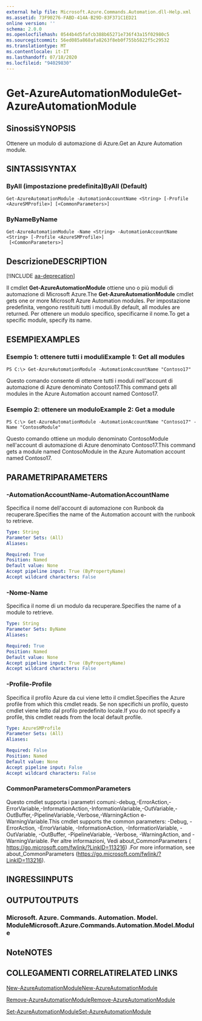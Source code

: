 ```yaml
---
external help file: Microsoft.Azure.Commands.Automation.dll-Help.xml
ms.assetid: 73F90276-FABD-414A-B29D-83F371C1ED21
online version: ''
schema: 2.0.0
ms.openlocfilehash: 0544b4d5fafcb388b65271e736f43a15f02980c5
ms.sourcegitcommit: 56ed085a868afa8263f8eb0f755b5822f5c29532
ms.translationtype: MT
ms.contentlocale: it-IT
ms.lasthandoff: 07/18/2020
ms.locfileid: "94029830"
---
```

# <span data-ttu-id="67f3f-101">Get-AzureAutomationModule</span><span class="sxs-lookup"><span data-stu-id="67f3f-101">Get-AzureAutomationModule</span></span>

## <span data-ttu-id="67f3f-102">Sinossi</span><span class="sxs-lookup"><span data-stu-id="67f3f-102">SYNOPSIS</span></span>

<span data-ttu-id="67f3f-103">Ottenere un modulo di automazione di Azure.</span><span class="sxs-lookup"><span data-stu-id="67f3f-103">Get an Azure Automation module.</span></span>

## <span data-ttu-id="67f3f-104">SINTASSI</span><span class="sxs-lookup"><span data-stu-id="67f3f-104">SYNTAX</span></span>

### <span data-ttu-id="67f3f-105">ByAll (impostazione predefinita)</span><span class="sxs-lookup"><span data-stu-id="67f3f-105">ByAll (Default)</span></span>
```
Get-AzureAutomationModule -AutomationAccountName <String> [-Profile <AzureSMProfile>] [<CommonParameters>]
```

### <span data-ttu-id="67f3f-106">ByName</span><span class="sxs-lookup"><span data-stu-id="67f3f-106">ByName</span></span>
```
Get-AzureAutomationModule -Name <String> -AutomationAccountName <String> [-Profile <AzureSMProfile>]
 [<CommonParameters>]
```

## <span data-ttu-id="67f3f-107">Descrizione</span><span class="sxs-lookup"><span data-stu-id="67f3f-107">DESCRIPTION</span></span>

[!INCLUDE [aa-deprecation](../include/aa-deprecation.md)]

<span data-ttu-id="67f3f-108">Il cmdlet **Get-AzureAutomationModule** ottiene uno o più moduli di automazione di Microsoft Azure.</span><span class="sxs-lookup"><span data-stu-id="67f3f-108">The **Get-AzureAutomationModule** cmdlet gets one or more Microsoft Azure Automation modules.</span></span>
<span data-ttu-id="67f3f-109">Per impostazione predefinita, vengono restituiti tutti i moduli.</span><span class="sxs-lookup"><span data-stu-id="67f3f-109">By default, all modules are returned.</span></span>
<span data-ttu-id="67f3f-110">Per ottenere un modulo specifico, specificarne il nome.</span><span class="sxs-lookup"><span data-stu-id="67f3f-110">To get a specific module, specify its name.</span></span>

## <span data-ttu-id="67f3f-111">ESEMPI</span><span class="sxs-lookup"><span data-stu-id="67f3f-111">EXAMPLES</span></span>

### <span data-ttu-id="67f3f-112">Esempio 1: ottenere tutti i moduli</span><span class="sxs-lookup"><span data-stu-id="67f3f-112">Example 1: Get all modules</span></span>
```
PS C:\> Get-AzureAutomationModule -AutomationAccountName "Contoso17"
```

<span data-ttu-id="67f3f-113">Questo comando consente di ottenere tutti i moduli nell'account di automazione di Azure denominato Contoso17.</span><span class="sxs-lookup"><span data-stu-id="67f3f-113">This command gets all modules in the Azure Automation account named Contoso17.</span></span>

### <span data-ttu-id="67f3f-114">Esempio 2: ottenere un modulo</span><span class="sxs-lookup"><span data-stu-id="67f3f-114">Example 2: Get a module</span></span>
```
PS C:\> Get-AzureAutomationModule -AutomationAccountName "Contoso17" -Name "ContosoModule"
```

<span data-ttu-id="67f3f-115">Questo comando ottiene un modulo denominato ContosoModule nell'account di automazione di Azure denominato Contoso17.</span><span class="sxs-lookup"><span data-stu-id="67f3f-115">This command gets a module named ContosoModule in the Azure Automation account named Contoso17.</span></span>

## <span data-ttu-id="67f3f-116">PARAMETRI</span><span class="sxs-lookup"><span data-stu-id="67f3f-116">PARAMETERS</span></span>

### <span data-ttu-id="67f3f-117">-AutomationAccountName</span><span class="sxs-lookup"><span data-stu-id="67f3f-117">-AutomationAccountName</span></span>
<span data-ttu-id="67f3f-118">Specifica il nome dell'account di automazione con Runbook da recuperare.</span><span class="sxs-lookup"><span data-stu-id="67f3f-118">Specifies the name of the Automation account with the runbook to retrieve.</span></span>

```yaml
Type: String
Parameter Sets: (All)
Aliases: 

Required: True
Position: Named
Default value: None
Accept pipeline input: True (ByPropertyName)
Accept wildcard characters: False
```

### <span data-ttu-id="67f3f-119">-Nome</span><span class="sxs-lookup"><span data-stu-id="67f3f-119">-Name</span></span>
<span data-ttu-id="67f3f-120">Specifica il nome di un modulo da recuperare.</span><span class="sxs-lookup"><span data-stu-id="67f3f-120">Specifies the name of a module to retrieve.</span></span>

```yaml
Type: String
Parameter Sets: ByName
Aliases: 

Required: True
Position: Named
Default value: None
Accept pipeline input: True (ByPropertyName)
Accept wildcard characters: False
```

### <span data-ttu-id="67f3f-121">-Profile</span><span class="sxs-lookup"><span data-stu-id="67f3f-121">-Profile</span></span>
<span data-ttu-id="67f3f-122">Specifica il profilo Azure da cui viene letto il cmdlet.</span><span class="sxs-lookup"><span data-stu-id="67f3f-122">Specifies the Azure profile from which this cmdlet reads.</span></span>
<span data-ttu-id="67f3f-123">Se non specifichi un profilo, questo cmdlet viene letto dal profilo predefinito locale.</span><span class="sxs-lookup"><span data-stu-id="67f3f-123">If you do not specify a profile, this cmdlet reads from the local default profile.</span></span>

```yaml
Type: AzureSMProfile
Parameter Sets: (All)
Aliases: 

Required: False
Position: Named
Default value: None
Accept pipeline input: False
Accept wildcard characters: False
```

### <span data-ttu-id="67f3f-124">CommonParameters</span><span class="sxs-lookup"><span data-stu-id="67f3f-124">CommonParameters</span></span>
<span data-ttu-id="67f3f-125">Questo cmdlet supporta i parametri comuni:-debug,-ErrorAction,-ErrorVariable,-InformationAction,-InformationVariable,-OutVariable,-OutBuffer,-PipelineVariable,-Verbose,-WarningAction e-WarningVariable.</span><span class="sxs-lookup"><span data-stu-id="67f3f-125">This cmdlet supports the common parameters: -Debug, -ErrorAction, -ErrorVariable, -InformationAction, -InformationVariable, -OutVariable, -OutBuffer, -PipelineVariable, -Verbose, -WarningAction, and -WarningVariable.</span></span> <span data-ttu-id="67f3f-126">Per altre informazioni, Vedi about_CommonParameters ( https://go.microsoft.com/fwlink/?LinkID=113216) .</span><span class="sxs-lookup"><span data-stu-id="67f3f-126">For more information, see about_CommonParameters (https://go.microsoft.com/fwlink/?LinkID=113216).</span></span>

## <span data-ttu-id="67f3f-127">INGRESSI</span><span class="sxs-lookup"><span data-stu-id="67f3f-127">INPUTS</span></span>

## <span data-ttu-id="67f3f-128">OUTPUT</span><span class="sxs-lookup"><span data-stu-id="67f3f-128">OUTPUTS</span></span>

### <span data-ttu-id="67f3f-129">Microsoft. Azure. Commands. Automation. Model. Module</span><span class="sxs-lookup"><span data-stu-id="67f3f-129">Microsoft.Azure.Commands.Automation.Model.Module</span></span>

## <span data-ttu-id="67f3f-130">Note</span><span class="sxs-lookup"><span data-stu-id="67f3f-130">NOTES</span></span>

## <span data-ttu-id="67f3f-131">COLLEGAMENTI CORRELATI</span><span class="sxs-lookup"><span data-stu-id="67f3f-131">RELATED LINKS</span></span>

[<span data-ttu-id="67f3f-132">New-AzureAutomationModule</span><span class="sxs-lookup"><span data-stu-id="67f3f-132">New-AzureAutomationModule</span></span>](./New-AzureAutomationModule.md)

[<span data-ttu-id="67f3f-133">Remove-AzureAutomationModule</span><span class="sxs-lookup"><span data-stu-id="67f3f-133">Remove-AzureAutomationModule</span></span>](./Remove-AzureAutomationModule.md)

[<span data-ttu-id="67f3f-134">Set-AzureAutomationModule</span><span class="sxs-lookup"><span data-stu-id="67f3f-134">Set-AzureAutomationModule</span></span>](./Set-AzureAutomationModule.md)


